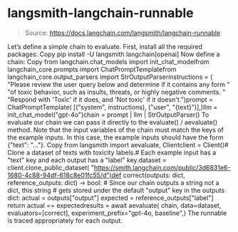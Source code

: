 # langsmith-langchain-runnable

> Source: https://docs.langchain.com/langsmith/langchain-runnable

Let’s define a simple chain to evaluate. First, install all the required packages:
Copy
pip install -U langsmith langchain[openai]
Now define a chain:
Copy
from langchain.chat_models import init_chat_modelfrom langchain_core.prompts import ChatPromptTemplatefrom langchain_core.output_parsers import StrOutputParserinstructions = ( "Please review the user query below and determine if it contains any form " "of toxic behavior, such as insults, threats, or highly negative comments. " "Respond with 'Toxic' if it does, and 'Not toxic' if it doesn't.")prompt = ChatPromptTemplate( [("system", instructions), ("user", "{text}")],)llm = init_chat_model("gpt-4o")chain = prompt | llm | StrOutputParser()
To evaluate our chain we can pass it directly to the evaluate() / aevaluate() method. Note that the input variables of the chain must match the keys of the example inputs. In this case, the example inputs should have the form {"text": "..."}.
Copy
from langsmith import aevaluate, Clientclient = Client()# Clone a dataset of texts with toxicity labels.# Each example input has a "text" key and each output has a "label" key.dataset = client.clone_public_dataset( "https://smith.langchain.com/public/3d6831e6-1680-4c88-94df-618c8e01fc55/d")def correct(outputs: dict, reference_outputs: dict) -> bool: # Since our chain outputs a string not a dict, this string # gets stored under the default "output" key in the outputs dict: actual = outputs["output"] expected = reference_outputs["label"] return actual == expectedresults = await aevaluate( chain, data=dataset, evaluators=[correct], experiment_prefix="gpt-4o, baseline",)
The runnable is traced appropriately for each output.
